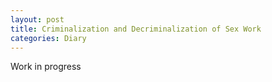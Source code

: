 ```yaml
---
layout: post
title: Criminalization and Decriminalization of Sex Work
categories: Diary
---
```


Work in progress